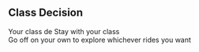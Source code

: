 Class Decision 
---
Your class de
Stay with your class  
Go off on your own to explore whichever rides you want 